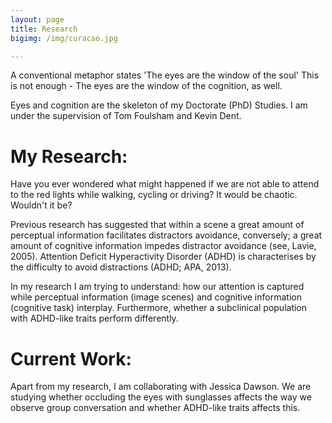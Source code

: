 ```yaml
---
layout: page
title: Research
bigimg: /img/curacao.jpg

---
```


A conventional metaphor states 'The eyes are the window of the soul' 
This is not enough - The eyes are the window of the cognition, as well.

Eyes and cognition are the skeleton of my Doctorate (PhD) Studies.
I am under the supervision of Tom Foulsham and Kevin Dent.

# My Research:

Have you ever wondered what might  happened if we are not able to attend to the red lights while walking, cycling or driving? 
It would be chaotic. Wouldn't it be? 

Previous research has suggested that within a scene a great amount of perceptual information facilitates distractors avoidance, conversely; a great amount of cognitive information impedes distractor avoidance (see, Lavie, 2005).  Attention Deficit Hyperactivity Disorder (ADHD) is characterises by the difficulty to avoid distractions (ADHD; APA, 2013).

In my research I am trying to understand: how our attention is captured while perceptual information (image scenes) and cognitive information (cognitive task) interplay. Furthermore, whether a subclinical population with ADHD-like traits perform differently. 


# Current Work:

Apart from my research, I am collaborating with Jessica Dawson. We are studying whether occluding the eyes with sunglasses affects the way we observe group conversation and whether ADHD-like traits affects this.


